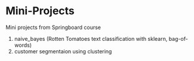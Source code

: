 # Mini-Projects
Mini projects from Springboard course


1. naive_bayes (Rotten Tomatoes text classification with sklearn, bag-of-words)
2. customer segmentaion using clustering 
